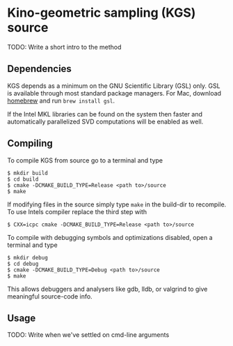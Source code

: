 # Kino-geometric sampling (KGS) source

TODO: Write a short intro to the method

## Dependencies

KGS depends as a minimum on the GNU Scientific Library (GSL) only. GSL is
available through most standard package managers. For Mac, download
[homebrew](http://brew.sh/) and run `brew install gsl`. 

If the Intel MKL libraries can be found on the system then faster and
automatically parallelized SVD computations will be enabled as well. 


## Compiling

To compile KGS from source go to a terminal and type
```
$ mkdir build
$ cd build
$ cmake -DCMAKE_BUILD_TYPE=Release <path to>/source
$ make
```
If modifying files in the source simply type `make` in the build-dir to
recompile.  To use Intels compiler replace the third step with
```
$ CXX=icpc cmake -DCMAKE_BUILD_TYPE=Release <path to>/source
```

To compile with debugging symbols and optimizations disabled, open a terminal
and type
```
$ mkdir debug
$ cd debug
$ cmake -DCMAKE_BUILD_TYPE=Debug <path to>/source
$ make
```
This allows debuggers and analysers like gdb, lldb, or valgrind to give
meaningful source-code info.


## Usage 

TODO: Write when we've settled on cmd-line arguments
